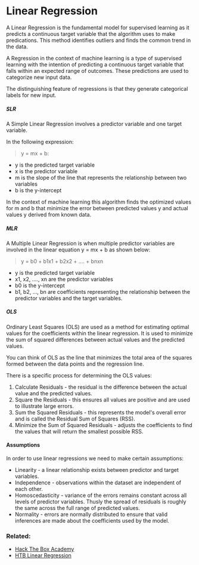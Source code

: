 # Linear Regression

A Linear Regression is the fundamental model for supervised learning as it predicts a continuous target variable that the algorithm uses to make predications. This method identifies outliers and finds the common trend in the data.

A Regression in the context of machine learning is a type of supervised learning with the intention of predicting a continuous target variable that falls within an expected range of outcomes. These predictions are used to categorize new input data.

The distinguishing feature of regressions is that they generate categorical labels for new input.

##### SLR

A Simple Linear Regression involves a predictor variable and one target variable. 

In the following expression:

>y = mx + b:

- y is the predicted target variable
- x is the predictor variable
- m is the slope of the line that represents the relationship between two variables
- b is the y-intercept 

In the context of machine learning this algorithm finds the optimized values for m and b that minimize the error between predicted values y and actual values y derived from known data.

##### MLR

A Multiple Linear Regression is when multiple predictor variables are involved in the linear equation y = mx + b as shown below:

>y = b0 + b1x1 + b2x2 + .... + bnxn

- y is the predicted target variable
- x1, x2, ...., xn are the predictor variables
- b0 is the y-intercept
- b1, b2, ..., bn are coefficients representing the relationship between the predictor variables and the target variables.

##### OLS

Ordinary Least Squares (OLS) are used as a method for estimating optimal values for the coefficients within the linear regression. It is used to minimize the sum of squared differences between actual values and the predicted values.

You can think of OLS as the line that minimizes the total area of the squares formed between the data points and the regression line.

There is a specific process for determining the OLS values:

1. Calculate Residuals - the residual is the difference between the actual value and the predicted values.
2. Square the Residuals - this ensures all values are positive and are used to illustrate large errors.
3. Sum the Squared Residuals - this represents the model's overall error and is called the Residual Sum of Squares (RSS).
4. Minimize the Sum of Squared Residuals - adjusts the coefficients to find the values that will return the smallest possible RSS.

#### Assumptions

In order to use linear regressions we need to make certain assumptions:

- Linearity - a linear relationship exists between predictor and  target variables.
- Independence - observations within the dataset are independent of each other.
- Homoscedasticity - variance of the errors remains constant across all levels of predictor variables. Thusly the spread of residuals is roughly the same across the full range of predicted values.
- Normality - errors are normally distributed to ensure that valid inferences are made about the coefficients used by the model.

### Related:
- [Hack The Box Academy](https://academy.hackthebox.com/ "Hack The Box Academy Home page")
- [HTB Linear Regression](https://academy.hackthebox.com/module/290/section/3249 "HTB Linear Regression")